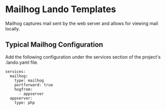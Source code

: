 # Mailhog Lando Templates

Mailhog captures mail sent by the web server and allows for viewing mail locally.


## Typical Mailhog Configuration
Add the following configuration under the services section of the project's .lando.yaml file.

```
services:
  mailhog:
    type: mailhog
    portforward: true
    hogfrom:
      - appserver
  appserver:
    type: php
```
